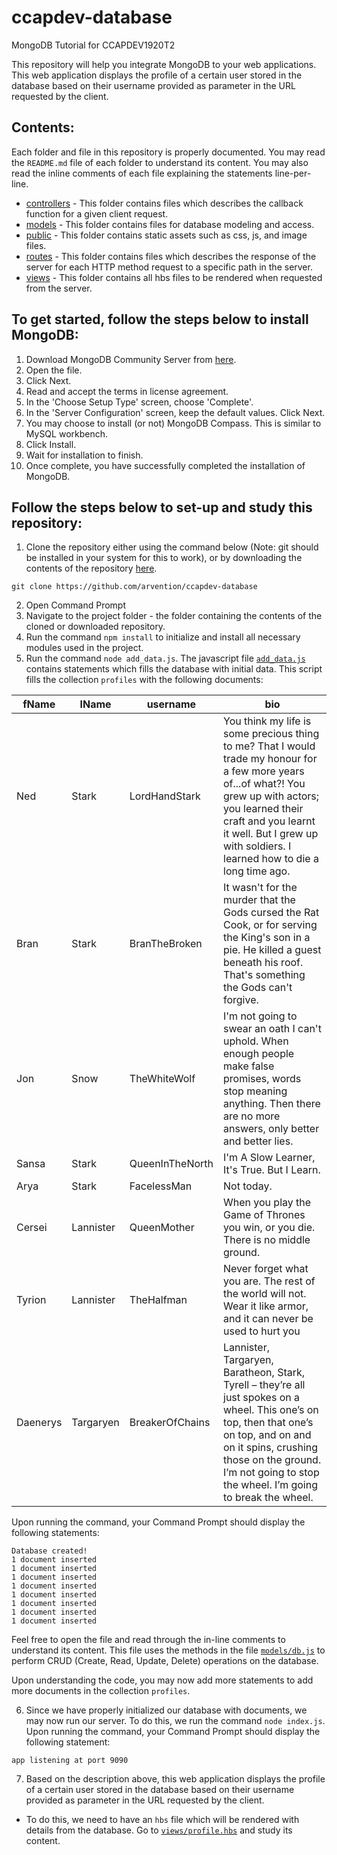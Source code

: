 # ccapdev-database
MongoDB Tutorial for CCAPDEV1920T2

This repository will help you integrate MongoDB to your web applications. This web application displays the profile of a certain user stored in the database based on their username provided as parameter in the URL requested by the client.

## Contents:

Each folder and file in this repository is properly documented. You may read the `README.md` file of each folder to understand its content. You may also read the inline comments of each file explaining the statements line-per-line.

- [controllers](https://github.com/arvention/ccapdev-database/tree/master/controllers) - This folder contains files which describes the callback function for a given client request.
- [models](https://github.com/arvention/ccapdev-database/tree/master/models) - This folder contains files for database modeling and access.
- [public](https://github.com/arvention/ccapdev-database/tree/master/public) - This folder contains static assets such as css, js, and image files.
- [routes](https://github.com/arvention/ccapdev-database/tree/master/routes) - This folder contains files which describes the response of the server for each HTTP method request to a specific path in the server.
- [views](https://github.com/arvention/ccapdev-database/tree/master/views) - This folder contains all hbs files to be rendered when requested from the server.

## To get started, follow the steps below to install MongoDB:
1. Download MongoDB Community Server from [here](https://www.mongodb.com/download-center/community).
2. Open the file.
3. Click Next.
4. Read and accept the terms in license agreement.
5. In the 'Choose Setup Type' screen, choose 'Complete'.
6. In the 'Server Configuration' screen, keep the default values. Click Next.
7. You may choose to install (or not) MongoDB Compass. This is similar to MySQL workbench.
8. Click Install.
9. Wait for installation to finish.
10. Once complete, you have successfully completed the installation of MongoDB.

## Follow the steps below to set-up and study this repository:
1. Clone the repository either using the command below (Note: git should be installed in your system for this to work), or by downloading the contents of the repository [here](https://github.com/arvention/ccapdev-database/archive/master.zip).
```
git clone https://github.com/arvention/ccapdev-database
```
2. Open Command Prompt
3. Navigate to the project folder - the folder containing the contents of the cloned or downloaded repository.
4. Run the command `npm install` to initialize and install all necessary modules used in the project.
5. Run the command `node add_data.js`. The javascript file [`add_data.js`](https://github.com/arvention/ccapdev-database/blob/master/add_data.js) contains statements which fills the database with initial data. This script fills the collection `profiles` with the following documents:

| fName    | lName     | username        | bio                                                                                                                                                                                                                                                          |
|----------|-----------|-----------------|--------------------------------------------------------------------------------------------------------------------------------------------------------------------------------------------------------------------------------------------------------------|
| Ned      | Stark     | LordHandStark   | You think my life is some precious thing to me? That I would trade my honour for a few more years of...of what?! You grew up with actors; you learned their craft and you learnt it well. But I grew up with soldiers. I learned how to die a long time ago. |
| Bran     | Stark     | BranTheBroken   | It wasn't for the murder that the Gods cursed the Rat Cook, or for serving the King's son in a pie. He killed a guest beneath his roof. That's something the Gods can't forgive.                                                                             |
| Jon      | Snow      | TheWhiteWolf    | I'm not going to swear an oath I can't uphold. When enough people make false promises, words stop meaning anything. Then there are no more answers, only better and better lies.                                                                             |
| Sansa    | Stark     | QueenInTheNorth | I'm A Slow Learner, It's True. But I Learn.                                                                                                                                                                                                                  |
| Arya     | Stark     | FacelessMan     | Not today.                                                                                                                                                                                                                                                   |
| Cersei   | Lannister | QueenMother     | When you play the Game of Thrones you win, or you die. There is no middle ground.                                                                                                                                                                            |
| Tyrion   | Lannister | TheHalfman      | Never forget what you are. The rest of the world will not. Wear it like armor, and it can never be used to hurt you                                                                                                                                          |
| Daenerys | Targaryen | BreakerOfChains | Lannister, Targaryen, Baratheon, Stark, Tyrell – they’re all just spokes on a wheel. This one’s on top, then that one’s on top, and on and on it spins, crushing those on the ground. I’m not going to stop the wheel. I’m going to break the wheel.         |

Upon running the command, your Command Prompt should display the following statements:
```
Database created!
1 document inserted
1 document inserted
1 document inserted
1 document inserted
1 document inserted
1 document inserted
1 document inserted
1 document inserted
```

Feel free to open the file and read through the in-line comments to understand its content. This file uses the methods in the file [`models/db.js`](https://github.com/arvention/ccapdev-database/blob/master/models/db.js) to perform CRUD (Create, Read, Update, Delete) operations on the database.

Upon understanding the code, you may now add more statements to add more documents in the collection `profiles`.

6. Since we have properly initialized our database with documents, we may now run our server. To do this, we run the command `node index.js`. Upon running the command, your Command Prompt should display the following statement:
```
app listening at port 9090
```

7. Based on the description above, this web application displays the profile of a certain user stored in the database based on their username provided as parameter in the URL requested by the client.

- To do this, we need to have an `hbs` file which will be rendered with details from the database. Go to [`views/profile.hbs`](https://github.com/arvention/ccapdev-database/blob/master/views/profile.hbs) and study its content.
